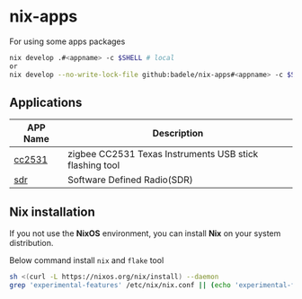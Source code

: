 # nix-apps

For using some apps packages

```bash
nix develop .#<appname> -c $SHELL # local
or
nix develop --no-write-lock-file github:badele/nix-apps#<appname> -c $SHELL # remote
```

## Applications

APP Name | Description
--- | ---
[cc2531](apps/2531) | zigbee CC2531 Texas Instruments USB stick flashing tool
[sdr](apps/sdr) | Software Defined Radio(SDR)

## Nix installation

If you not use the **NixOS** environment, you can install **Nix**
on your system distribution.

Below command install `nix` and `flake` tool

```bash
sh <(curl -L https://nixos.org/nix/install) --daemon
grep 'experimental-features' /etc/nix/nix.conf || (echo 'experimental-features = nix-command flakes' >> /etc/nix/nix.conf)
```
